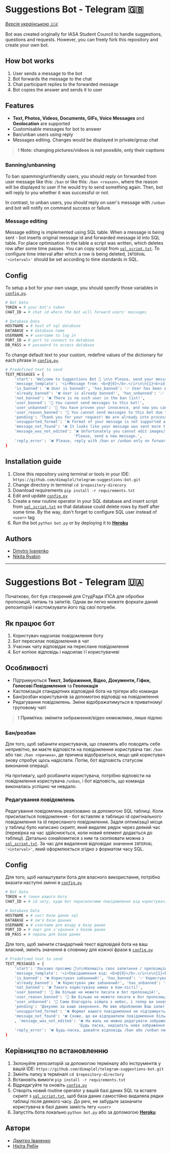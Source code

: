 # Suggestions Bot - Telegram 🇬🇧

[_Версія українською 🇺🇦_](github.com/dimaplel/telegram-suggestions-bot#suggestions-bot---telegram--1)

Bot was created originally for IASA Student Council to handle suggestions, questions and requests. However, you can 
freely fork this repository and create your own bot.

## How bot works

1. User sends a message to the bot
2. Bot forwards the message to the chat
3. Chat participant replies to the forwarded message
4. Bot copies the answer and sends it to user

## Features

- __Text, Photos, Videos, Documents, GIFs, Voice Messages__ and __Geolocation__ are supported
- Customisable messages for bot to answer
- Ban/unban users using reply
- Messages editing. Changes would be displayed in private/group chat

> ❗ __Note: changing pictures/videos is not possible, only their captions__

### Banning/unbanning

To ban spamming/unfriendly users, you should reply on forwarded from user message like this: `/ban` or like this: `/ban <reason>`, 
where the reason will be displayed to user if he would try to send something again. Then, bot will reply to you whether 
it was successful or not.

In contrast, to unban users, you should reply on user's message with `/unban` and bot will notify on command success 
or failure.

### Message editing

Message editing is implemented using SQL table. When a message is being sent - bot inserts original message id and
forwarded message id into SQL table. For place optimisation in the table a script was written, which deletes row 
after some time passes. You can copy script from
[`sql_script.txt`](https://github.com/dimaplel/telegram-suggestions-bot/blob/main/sql_script.txt). To configure time 
interval after which a row is being deleted, `INTERVAL '<interval>'` should be set  according to time standards in SQL.

## Config

To setup a bot for your own usage, you should specify those variables in 
[`config.py`](https://github.com/dimaplel/telegram-suggestions-bot/blob/main/config.py).

``` bash
# Bot Data
TOKEN = # your bot's token
CHAT_ID = # chat id where the bot will forward users' messages

# Database Data
HOSTNAME = # host of sql database
DATABASE = # database name
USERNAME = # username to log in
PORT_ID = # port to connect to database
DB_PASS = # password to access database
```

To change default text to your custom, redefine values of the dictionary for each phrase in 
[`config.py`](https://github.com/dimaplel/telegram-suggestions-bot/blob/main/config.py).

``` bash
# Predefined text to send
TEXT_MESSAGES = {
    'start': 'Welcome to Suggestions Bot 👋 \n\n Please, send your message and we will process your request.',
    'message_template': '<i>Message from: <b>@{0}</b>.</i>\n\n{1}<b>id: {2}</b>',
    'is_banned': '❌ User is banned!', 'has_banned': '✅ User has been successfully banned!',
    'already_banned': '❌ User is already banned!', 'has_unbanned': '✅ User has been successfully un-banned!',
    'not_banned': '❌ There is no such user in the ban list!',
    'user_banned': '🚫 You cannot send messages to this bot!',
    'user_unbanned': '🥳 You have proven your innocence, and now you can write to this bot again!',
    'user_reason_banned': '🚫 You cannot send messages to this bot due to the reason: <i>{}</i>.',
    'pending': 'Thank you for your request! We are already into processing it.',
    'unsupported_format': '❌ Format of your message is not supported and it will not be forwarded.',
    'message_not_found': '❌ It looks like your message was sent more that a day ago. Message to edit was not found!',
    'message_was_not_edited': '❌ Unfortunately you cannot edit images/videos themselves.'
                              'Please, send a new message.',
    'reply_error': '❌ Please, reply with /ban or /unban only on forwarded from user messages!'
}
```

## Installation guide

1. Clone this repository using terminal or tools in your IDE: 
`https://github.com/dimaplel/telegram-suggestions-bot.git`
2. Change directory in terminal `cd $repository-direcory`
3. Download requirements `pip install -r requirements.txt`
4. Edit and update [`config.py`](https://github.com/dimaplel/telegram-suggestions-bot/blob/main/config.py)
5. Create a new routine operator in your SQL database and insert script from 
[`sql_script.txt`](https://github.com/dimaplel/telegram-suggestions-bot/blob/main/sql_script.txt) so that database 
could delete rows by itself after some time. By the way, don't forget to configure SQL user instead of `<user>` tag
6. Run the bot `python bot.py` or by deploying it to [__Heroku__](https://heroku.com/deploy)

## Authors

* [Dmytro Ivanenko](https://github.com/dimaplel)
* [Nikita Ryabin](https://github.com/akaspeh)

***
# Suggestions Bot - Telegram 🇺🇦

Початково, бот був створений для СтудРади ІПСА для обробки пропозицій, питань та запитів. Однак ви легко можете форкати 
даний репозиторій і кастомізувати його під свої потреби.

## Як працює бот

1. Користувач надсилає повідомлення боту
2. Бот пересилає повідомлення в чат
3. Учасник чату відповідає на переслане повідомлення
4. Бот копіює відповідь і надсилає її користувачеві

## Особливості

- Підтримуються __Текст, Зображення, Відео, Документи, Гіфки, Голосові Повідомлення__ та __Геолокація__
- Кастомізація стандартних відповідей бота на трігери або команди
- Бан/розбан користувачів за допомогою відповіді на повідомлення
- Редагування повідомлень. Зміни відображатимуться в приватному/груповому чаті

> ❗ __Примітка: змінити зображення/відео неможливо, лише підпис__

### Бан/розбан

Для того, щоб забанити користувачів, що спамлять або поводять себе непривітно, ви маєте відповісти на повідомлення 
користувача так: `/ban` або так: `/ban <причина>`, де причина відобразиться, якщо цей користувач знову спробує щось 
надіслати. Потім, бот відповість статусом виконання операції.

На противагу, щоб розбанити користувача, потрібно відповісти на повідомлення користувача `/unban`, і бот відповість, що 
команда виконалась успішно чи невдало.

### Редагування повідомлень

Редагування повідомлень реалізовано за допомогою SQL таблиці. Коли присилається повідомлення - бот вставляє
в таблицю id оригінального повідомлення та id пересланого повідомлення. Задля оптимізації місця у таблиці було 
написано скрипт, який видаляє рядок через деякий час (перевірка на час здійснюється, коли новий елемент додається
до таблиці). Детально ознайомитися з ним та скопіювати можна з
[`sql_script.txt`](https://github.com/dimaplel/telegram-suggestions-bot/blob/main/sql_script.txt). 
За час для видалення відповідає значення `INTERVAL '<interval>'`, який оформлюється згідно з форматом часу SQL.

## Config

Для того, щоб налаштувати бота для власного використання, потрібно вказати наступні змінні в 
[`config.py`](https://github.com/dimaplel/telegram-suggestions-bot/blob/main/config.py)

``` bash
# Bot Data
TOKEN = # токен вашого бота
CHAT_ID = # id чату, куди бот пересилатиме повідомлення від користувачів

# Database Data
HOSTNAME = # хост бази даних sql
DATABASE = # ім'я бази данних
USERNAME = # username для входу в базу даних
PORT_ID = # порт для з'єднання з базою даних
DB_PASS = # пароль для бази даних
```

Для того, щоб змінити стандартний текст відповідей бота на ваш власний, змініть значення в словнику для кожної фрази в 
[`config.py`](https://github.com/dimaplel/telegram-suggestions-bot/blob/main/config.py)

``` bash
# Predefined text to send
TEXT_MESSAGES = {
    'start': 'Ласкаво просимо 👋\n\nНапишіть своє запитання / пропозицію, і ми відповімо Вам найближчим часом.',
    'message_template': '<i>Повідомлення від: <b>@{0}</b>.</i>\n\n{1}<b>id: {2}</b>',
    'is_banned': '❌ Користувач забанений!', 'has_banned': '✅ Користувач був успішно забанений!',
    'already_banned': '❌ Користувач уже забанений!', 'has_unbanned': '✅ Користувач був успішно розбанений!',
    'not_banned': '❌ Такого користувача немає в бан-лісті!',
    'user_banned': '🚫 Ви більше не можете писати в бот пропозицій!',
    'user_reason_banned': '🚫 Ви більше не можете писати в бот пропозицій через причину: <i>{}</i>.',
    'user_unbanned': '🥳 Сама благодать зійшла з небес, і тепер ви знову можете писати до боту пропозицій!',
    'pending': 'Дякуємо за ваше звернення. Ми вже оброблюємо Ваш запит!',
    'unsupported_format': '❌ Формат вашого повідомлення не підтримується, воно не буде переслане.',
    'message_not_found': '❌ Схоже, що ви відправляли повідомлення більше трьох діб тому, повідомлення не було знайдено!'
    , 'message_was_not_edited': '❌ На жаль не можна редагувати зображення в повідомленнях. '
                                'Будь ласка, надішліть нове зображення',
    'reply_error': '❌ Будь-ласка, давайте відповідь /ban або /unban лише на переслані від користувачів повідомлення!'
}
```

## Керівництво по встановленню

1. Зклонуйте репозиторій за допомогою терміналу або інструментів у вашій IDE: `https://github.com/dimaplel/telegram-suggestions-bot.git`
2. Змініть папку в терміналі `cd $repository-directory`
3. Встановіть вимоги `pip install -r requirements.txt`
4. Відредагуйте та оновіть [`config.py`](https://github.com/dimaplel/telegram-suggestions-bot/blob/main/config.py)
5. Створіть новий routine operator у вашій базі даних SQL та вставте скрипт з 
[`sql_script.txt`](https://github.com/dimaplel/telegram-suggestions-bot/blob/main/sql_script.txt), щоб база даних самостійно 
видаляла рядки таблиці після деякого часу. До речі, не забудьте зазначити користувача в базі даних замість тегу `<user>`
6. Запустіть бота локально `python bot.py` або за допомогою [__Heroku__](https://heroku.com/deploy)

## Автори

* [Дмитро Іваненко](https://github.com/dimaplel)
* [Нікіта Рябін](https://github.com/akaspeh)

